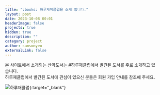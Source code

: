 ```yaml
---
title: ":books: 하루재북클럽을 소개 합니다."
layout: post
date: 2023-10-08 00:01
headerImage: false
projects: true
hidden: true
description: ""
category: project
author: sansonyeo
externalLink: false
---
```


본 사이트에서 소개되는 산악도서는 #하루재클럽에서 발간된 도서를 주로 소개하고 있습니다.<br>
하루재클럽에서 발간된 도서에 관심이 있으신 분들은 회원 가입 안내를 참조해 주세요.

![하루재클럽](https://sansonyeo.github.io/mountain-book/assets/images/하루재북클럽소개.jpg){:target="_blank"}
